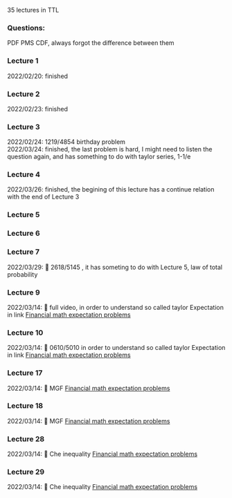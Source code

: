 35 lectures in TTL
### Questions: <br>
PDF PMS CDF, always forgot the difference between them
### Lecture 1 <br>
2022/02/20: finished
### Lecture 2 <br>
2022/02/23: finished
### Lecture 3 <br>
2022/02/24: 1219/4854 birthday problem<br>
2022/03/24: finished, the last problem is hard, I might need to listen the question again, and has something to do with taylor series, 1-1/e
### Lecture 4 <br>
2022/03/26: finished, the begining of this lecture has a continue relation with the end of Lecture 3 <br>

### Lecture 5 <br>

### Lecture 6 <br>

### Lecture 7
2022/03/29: 💫 2618/5145 , it has someting to do with Lecture 5, law of total probability
### Lecture 9 <br>
2022/03/14: 💫 full video, in order to understand so called taylor Expectation in link [Financial math expectation problems](https://github.com/MediciHouse07/Learning_Records/blob/main/finance_math.md#lecture-3-) <br>
### Lecture 10 <br>
2022/03/14: 💫 0610/5010 in order to understand so called taylor Expectation in link [Financial math expectation problems](https://github.com/MediciHouse07/Learning_Records/blob/main/finance_math.md#lecture-3-) <br>

### Lecture 17 <br>
2022/03/14: 💫 MGF [Financial math expectation problems](https://github.com/MediciHouse07/Learning_Records/blob/main/finance_math.md#lecture-3-) <br>
### Lecture 18 <br>
2022/03/14: 💫 MGF [Financial math expectation problems](https://github.com/MediciHouse07/Learning_Records/blob/main/finance_math.md#lecture-3-) <br>
### Lecture 28 <br>
2022/03/14: 💫 Che inequality [Financial math expectation problems](https://github.com/MediciHouse07/Learning_Records/blob/main/finance_math.md#lecture-3-) <br>
### Lecture 29 <br>
2022/03/14: 💫 Che inequality [Financial math expectation problems](https://github.com/MediciHouse07/Learning_Records/blob/main/finance_math.md#lecture-3-) <br>

